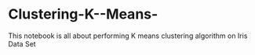 # Clustering-K--Means-
This notebook is all about performing K means clustering algorithm on Iris Data Set
